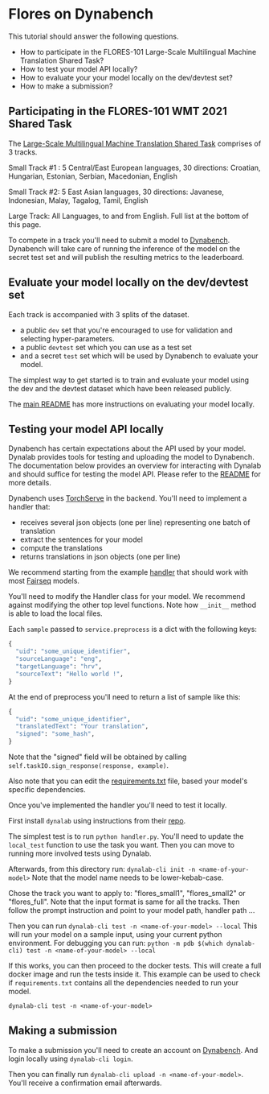 # Flores on Dynabench

This tutorial should answer the following questions.

* How to participate in the FLORES-101 Large-Scale Multilingual Machine Translation Shared Task?
* How to test your model API locally?
* How to evaluate your your model locally on the dev/devtest set?
* How to make a submission?


## Participating in the FLORES-101 WMT 2021 Shared Task

The [Large-Scale Multilingual Machine Translation Shared Task](http://www.statmt.org/wmt21/large-scale-multilingual-translation-task.html)
comprises of 3 tracks.

Small Track #1 : 5 Central/East European languages, 30 directions: Croatian, Hungarian, Estonian, Serbian, Macedonian, English

Small Track #2: 5 East Asian languages, 30 directions: Javanese, Indonesian, Malay, Tagalog, Tamil, English

Large Track: All Languages, to and from English. Full list at the bottom of this page.

To compete in a track you'll need to submit a model to [Dynabench](https://www.dynabench.org/flores).
Dynabench will take care of running the inference of the model on the secret test set and will publish the resulting metrics to the leaderboard.


## Evaluate your model locally on the dev/devtest set

Each track is accompanied with 3 splits of the dataset.
* a public `dev` set that you're encouraged to use for validation and selecting
hyper-parameters.
* a public `devtest` set which you can use as a test set
* and a secret `test` set which will be used by Dynabench to evaluate your model.

The simplest way to get started is to train and evaluate your model using the dev 
and the devtest dataset which have been released publicly.

The [main README](../flores#evaluation) has more instructions on evaluating your model locally.


## Testing your model API locally

Dynabench has certain expectations about the API used by your model.
Dynalab provides tools for testing and uploading the model to Dynabench.
The documentation below provides an overview for interacting with Dynalab and should 
suffice for testing the model API. Please refer to the [README](https://github.com/facebookresearch/dynalab) 
for more details.

Dynabench uses [TorchServe](https://pytorch.org/serve/) in the backend.
You'll need to implement a handler that:
* receives several json objects (one per line) representing one batch of translation
* extract the sentences for your model
* compute the translations
* returns translations in json objects (one per line)

We recommend starting from the example [handler](handler.py)
that should work with most [Fairseq](https://github.com/pytorch/fairseq) models.

You'll need to modify the Handler class for your model.
We recommend against modifying the other top level functions.
Note how `__init__` method is able to load the local files.

Each `sample` passed to `service.preprocess` is a dict with the following keys:

```py
{
  "uid": "some_unique_identifier",
  "sourceLanguage": "eng",
  "targetLanguage": "hrv",
  "sourceText": "Hello world !",
}
```


At the end of preprocess you'll need to return a list of sample like this:

```py
{
  "uid": "some_unique_identifier",
  "translatedText": "Your translation",
  "signed": "some_hash",
}
```

Note that the "signed" field will be obtained by calling `self.taskIO.sign_response(response, example)`.

Also note that you can edit the [requirements.txt](./requirements.txt) file,
based your model's specific dependencies.

Once you've implemented the handler you'll need to test it locally.

First install `dynalab` using instructions from their [repo](https://github.com/facebookresearch/dynalab#installation).

The simplest test is to run `python handler.py`.
You'll need to update the `local_test` function to use the task you want.
Then you can move to running more involved tests using Dynalab.

Afterwards, from this directory run:
`dynalab-cli init -n <name-of-your-model>`
Note that the model name needs to be lower-kebab-case.

Chose the track you want to apply to: "flores_small1", "flores_small2" or "flores_full".
Note that the input format is same for all the tracks.
Then follow the prompt instruction and point to your model path, handler path ...

Then you can run `dynalab-cli test -n <name-of-your-model> --local`
This will run your model on a sample input, using your current python environment.
For debugging you can run:
`python -m pdb $(which dynalab-cli) test -n <name-of-your-model> --local`

If this works, you can then proceed to the docker tests.
This will create a full docker image and run the tests inside it.
This example can be used to check if `requirements.txt`
contains all the dependencies needed to run your model.

`dynalab-cli test -n <name-of-your-model>`

## Making a submission

To make a submission you'll need to create an account on [Dynabench](https://www.dynabench.org/).
And login locally using `dynalab-cli login`.

Then you can finally run `dynalab-cli upload -n <name-of-your-model>`.
You'll receive a confirmation email afterwards.
